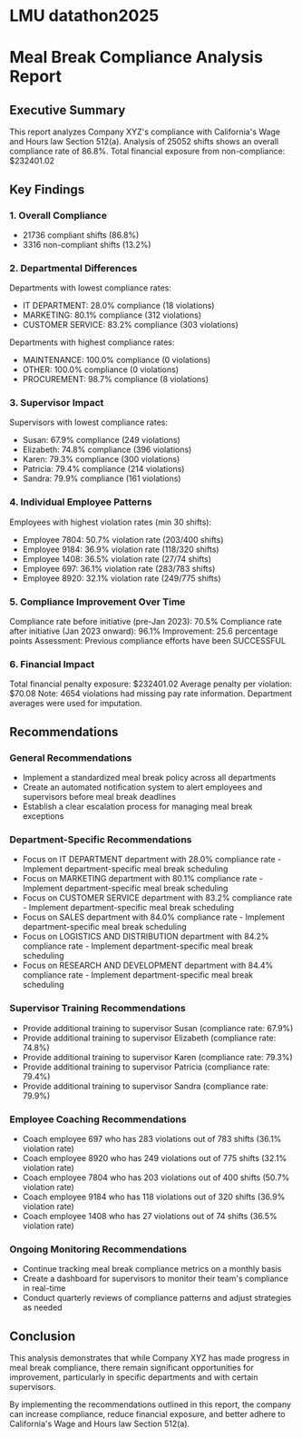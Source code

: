 # LMU datathon2025
# Meal Break Compliance Analysis Report

## Executive Summary
This report analyzes Company XYZ's compliance with California's Wage and Hours law Section 512(a).
Analysis of 25052 shifts shows an overall compliance rate of 86.8%.
Total financial exposure from non-compliance: $232401.02

## Key Findings

### 1. Overall Compliance
- 21736 compliant shifts (86.8%)
- 3316 non-compliant shifts (13.2%)

### 2. Departmental Differences
Departments with lowest compliance rates:
- IT DEPARTMENT: 28.0% compliance (18 violations)
- MARKETING: 80.1% compliance (312 violations)
- CUSTOMER SERVICE: 83.2% compliance (303 violations)

Departments with highest compliance rates:
- MAINTENANCE: 100.0% compliance (0 violations)
- OTHER: 100.0% compliance (0 violations)
- PROCUREMENT: 98.7% compliance (8 violations)

### 3. Supervisor Impact
Supervisors with lowest compliance rates:
- Susan: 67.9% compliance (249 violations)
- Elizabeth: 74.8% compliance (396 violations)
- Karen: 79.3% compliance (300 violations)
- Patricia: 79.4% compliance (214 violations)
- Sandra: 79.9% compliance (161 violations)

### 4. Individual Employee Patterns
Employees with highest violation rates (min 30 shifts):
- Employee 7804: 50.7% violation rate (203/400 shifts)
- Employee 9184: 36.9% violation rate (118/320 shifts)
- Employee 1408: 36.5% violation rate (27/74 shifts)
- Employee 697: 36.1% violation rate (283/783 shifts)
- Employee 8920: 32.1% violation rate (249/775 shifts)

### 5. Compliance Improvement Over Time
Compliance rate before initiative (pre-Jan 2023): 70.5%
Compliance rate after initiative (Jan 2023 onward): 96.1%
Improvement: 25.6 percentage points
Assessment: Previous compliance efforts have been SUCCESSFUL

### 6. Financial Impact
Total financial penalty exposure: $232401.02
Average penalty per violation: $70.08
Note: 4654 violations had missing pay rate information. Department averages were used for imputation.

## Recommendations

### General Recommendations
- Implement a standardized meal break policy across all departments
- Create an automated notification system to alert employees and supervisors before meal break deadlines
- Establish a clear escalation process for managing meal break exceptions

### Department-Specific Recommendations
- Focus on IT DEPARTMENT department with 28.0% compliance rate - Implement department-specific meal break scheduling
- Focus on MARKETING department with 80.1% compliance rate - Implement department-specific meal break scheduling
- Focus on CUSTOMER SERVICE department with 83.2% compliance rate - Implement department-specific meal break scheduling
- Focus on SALES department with 84.0% compliance rate - Implement department-specific meal break scheduling
- Focus on LOGISTICS AND DISTRIBUTION department with 84.2% compliance rate - Implement department-specific meal break scheduling
- Focus on RESEARCH AND DEVELOPMENT department with 84.4% compliance rate - Implement department-specific meal break scheduling

### Supervisor Training Recommendations
- Provide additional training to supervisor Susan (compliance rate: 67.9%)
- Provide additional training to supervisor Elizabeth (compliance rate: 74.8%)
- Provide additional training to supervisor Karen (compliance rate: 79.3%)
- Provide additional training to supervisor Patricia (compliance rate: 79.4%)
- Provide additional training to supervisor Sandra (compliance rate: 79.9%)

### Employee Coaching Recommendations
- Coach employee 697 who has 283 violations out of 783 shifts (36.1% violation rate)
- Coach employee 8920 who has 249 violations out of 775 shifts (32.1% violation rate)
- Coach employee 7804 who has 203 violations out of 400 shifts (50.7% violation rate)
- Coach employee 9184 who has 118 violations out of 320 shifts (36.9% violation rate)
- Coach employee 1408 who has 27 violations out of 74 shifts (36.5% violation rate)

### Ongoing Monitoring Recommendations
- Continue tracking meal break compliance metrics on a monthly basis
- Create a dashboard for supervisors to monitor their team's compliance in real-time
- Conduct quarterly reviews of compliance patterns and adjust strategies as needed

## Conclusion
This analysis demonstrates that while Company XYZ has made progress in meal break compliance, there remain significant opportunities for improvement, particularly in specific departments and with certain supervisors.

By implementing the recommendations outlined in this report, the company can increase compliance, reduce financial exposure, and better adhere to California's Wage and Hours law Section 512(a).
